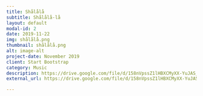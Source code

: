 ```yaml
---
title: Shålålå
subtitle: Shålålå-lå
layout: default
modal-id: 2
date: 2019-11-22
img: shålålå.png
thumbnail: shålålå.png
alt: image-alt
project-date: November 2019
client: Start Bootstrap
category: Music
description: https://drive.google.com/file/d/158nVpssZ1lHBXCMyXX-YuJAS_zoFTIzJ/view?usp=sharing
external_url: https://drive.google.com/file/d/158nVpssZ1lHBXCMyXX-YuJAS_zoFTIzJ/view?usp=sharing

---
```

